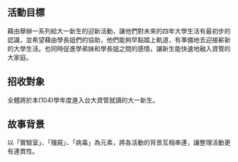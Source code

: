 ## 活動目標

藉由舉辦一系列給大一新生的迎新活動，讓他們對未來的四年大學生活有最初步的認識，並希望藉由學長姐們的協助，他們能夠早點踏上軌道，有準備地去迎接嶄新的大學生活。也同時促進學弟妹和學長姐之間的感情，讓新生能快速地融入資管的大家庭。

## 招收對象

全體將於本(104)學年度進入台大資管就讀的大一新生。

## 故事背景

以「實驗室」、「殭屍」、「病毒」為元素，將各活動的背景互相串連，讓整理活動更有連貫性。
